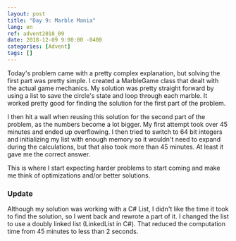 ```yaml
---
layout: post
title: "Day 9: Marble Mania"
lang: en
ref: advent2018_09
date: 2018-12-09 9:00:00 -0400
categories: [Advent]
tags: []
---
```

Today's problem came with a pretty complex explanation, but solving the first part was pretty simple. I created a MarbleGame class that dealt with the actual game mechanics. My solution was pretty straight forward by using a list to save the circle's state and loop through each marble. It worked pretty good for finding the solution for the first part of the problem.

I then hit a wall when reusing this solution for the second part of the problem, as the numbers become a lot bigger. My first attempt took over 45 minutes and ended up overflowing. I then tried to switch to 64 bit integers and initializing my list with enough memory so it wouldn't need to expand during the calculations, but that also took more than 45 minutes. At least it gave me the correct answer.

This is where I start expecting harder problems to start coming and make me think of optimizations and/or better solutions.

### Update
Although my solution was working with a C# List, I didn't like the time it took to find the solution, so I went back and rewrote a part of it. I changed the list to use a doubly linked list (LinkedList in C#). That reduced the computation time from 45 minutes to less than 2 seconds.